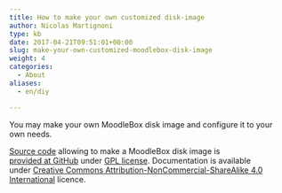 ```yaml
---
title: How to make your own customized disk-image
author: Nicolas Martignoni
type: kb
date: 2017-04-21T09:51:01+00:00
slug: make-your-own-customized-moodlebox-disk-image
weight: 4
categories:
  - About
aliases:
  - en/diy

---
```

You may make your own MoodleBox disk image and configure it to your own needs.

[Source code][1] allowing to make a MoodleBox disk image is [provided at GitHub][1] under [GPL license][2]. Documentation is available under [Creative Commons Attribution-NonCommercial-ShareAlike 4.0 International][3] licence.

 [1]: https://github.com/moodlebox/moodlebox
 [2]: https://www.gnu.org/licenses/gpl-3.0.en.html
 [3]: https://creativecommons.org/licenses/by-nc-sa/4.0/
